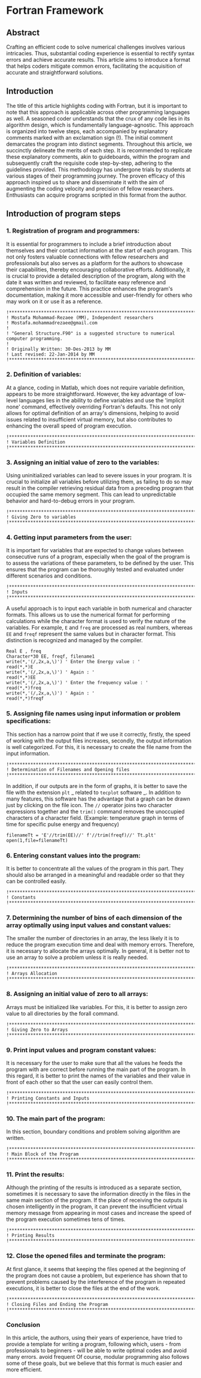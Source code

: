 # Fortran Framework

## Abstract
Crafting an efficient code to solve numerical challenges involves various intricacies. Thus, substantial coding experience is essential to rectify syntax errors and achieve accurate results. This article aims to introduce a format that helps coders mitigate common errors, facilitating the acquisition of accurate and straightforward solutions.

## Introduction
The title of this article highlights coding with Fortran, but it is important to note that this approach is applicable across other programming languages as well. A seasoned coder understands that the crux of any code lies in its algorithm design, which is fundamentally language-agnostic. This approach is organized into twelve steps, each accompanied by explanatory comments marked with an exclamation sign (!). The initial comment demarcates the program into distinct segments. Throughout this article, we succinctly delineate the merits of each step. It is recommended to replicate these explanatory comments, akin to guideboards, within the program and subsequently craft the requisite code step-by-step, adhering to the guidelines provided. This methodology has undergone trials by students at various stages of their programming journey. The proven efficacy of this approach inspired us to share and disseminate it with the aim of augmenting the coding velocity and precision of fellow researchers. Enthusiasts can acquire programs scripted in this format from the author.

## Introduction of program steps
### 1. Registration of program and programmers:
It is essential for programmers to include a brief introduction about themselves and their contact information at the start of each program. This not only fosters valuable connections with fellow researchers and professionals but also serves as a platform for the authors to showcase their capabilities, thereby encouraging collaborative efforts. Additionally, it is crucial to provide a detailed description of the program, along with the date it was written and reviewed, to facilitate easy reference and comprehension in the future. This practice enhances the program's documentation, making it more accessible and user-friendly for others who may work on it or use it as a reference.

```
!******************************************************************************************
! Mostafa Mohammad-Rezaee (MM), Independent researchers
! Mostafa.mohammadrezaee@gmail.com
!
! "General Structure.F90" is a suggested structure to numerical computer programming.
!
! Originally Written: 30-Des-2013 by MM
! Last revised: 22-Jan-2014 by MM
!******************************************************************************************
```

### 2. Definition of variables:
At a glance, coding in Matlab, which does not require variable definition, appears to be more straightforward. However, the key advantage of low-level languages lies in the ability to define variables and use the 'implicit none' command, effectively overriding Fortran's defaults. This not only allows for optimal definition of an array's dimensions, helping to avoid issues related to insufficient virtual memory, but also contributes to enhancing the overall speed of program execution.

```
!******************************************************************************************
! Variables Definition
!******************************************************************************************
```

### 3. Assigning an initial value of zero to the variables:
Using uninitialized variables can lead to severe issues in your program. It is crucial to initialize all variables before utilizing them, as failing to do so may result in the compiler retrieving residual data from a preceding program that occupied the same memory segment. This can lead to unpredictable behavior and hard-to-debug errors in your program.

```
!******************************************************************************************
! Giving Zero to variables
!******************************************************************************************
```

### 4. Getting input parameters from the user:
It is important for variables that are expected to change values between consecutive runs of a program, especially when the goal of the program is to assess the variations of these parameters, to be defined by the user. This ensures that the program can be thoroughly tested and evaluated under different scenarios and conditions.

```
!******************************************************************************************
! Inputs
!******************************************************************************************
```


A useful approach is to input each variable in both numerical and character formats. This allows us to use the numerical format for performing calculations while the character format is used to verify the nature of the variables. For example, `E` and `freq` are processed as real numbers, whereas `EE` and `freqf` represent the same values but in character format. This distinction is recognized and managed by the compiler.
```
Real E , freq
Character*30 EE, freqf, filename1
write(*,'(/,2x,a,\)') ' Enter the Energy value : '
read(*,*)E
write(*,'(/,2x,a,\)') ' Again : '
read(*,*)EE
write(*,'(/,2x,a,\)') ' Enter the frequency value : '
read(*,*)freq
write(*,'(/,2x,a,\)') ' Again : '
read(*,*)freqf
```

### 5. Assigning file names using input information or problem specifications:
This section has a narrow point that if we use it correctly, firstly, the speed of working with the output files increases, secondly, the output information is well categorized. For this, it is necessary to create the file name from the input information.

```
!******************************************************************************************
! Determination of Filenames and Opening files
!******************************************************************************************
```

In addition, if our outputs are in the form of graphs, it is better to save the file with the extension `plt` _ related to `tecplot` software _. In addition to many features, this software has the advantage that a graph can be drawn just by clicking on the file icon. The `//` operator joins two character expressions together and the `trim()` command removes the unoccupied characters of a character field. (Example: temperature graph in terms of time for specific pulse energy and frequency)

```
filenameTt = 'E'//trim(EE)//' f'//trim(freqf)//' Tt.plt'
open(1,file=filenameTt)
```

### 6. Entering constant values into the program:
It is better to concentrate all the values of the program in this part. They should also be arranged in a meaningful and readable order so that they can be controlled easily.

```
!******************************************************************************************
! Constants
!******************************************************************************************
```

### 7. Determining the number of bins of each dimension of the array optimally using input values and constant values:
The smaller the number of directories in an array, the less likely it is to reduce the program execution time and deal with memory errors. Therefore, it is necessary to allocate the arrays optimally. In general, it is better not to use an array to solve a problem unless it is really needed.

```
!******************************************************************************************
! Arrays Allocation
!******************************************************************************************
```

### 8. Assigning an initial value of zero to all arrays:
Arrays must be initialized like variables. For this, it is better to assign zero value to all directories by the forall command.

```
!******************************************************************************************
! Giving Zero to Arrays
!******************************************************************************************
```

### 9. Print input values and program constant values:
It is necessary for the user to make sure that all the values he feeds the program with are correct before running the main part of the program.
In this regard, it is better to print the names of the variables and their value in front of each other so that the user can easily control them.

```
!******************************************************************************************
! Printing Constants and Inputs
!******************************************************************************************
```

### 10. The main part of the program:
In this section, boundary conditions and problem solving algorithm are written.

```
!******************************************************************************************
! Main Block of the Program
!******************************************************************************************
```

### 11. Print the results:
Although the printing of the results is introduced as a separate section, sometimes it is necessary to save the information directly in the files in the same main section of the program. If the place of receiving the outputs is chosen intelligently in the program, it can prevent the insufficient virtual memory message from appearing in most cases and increase the speed of the program execution sometimes tens of times.

```
!******************************************************************************************
! Printing Results
!******************************************************************************************
```

### 12. Close the opened files and terminate the program:
At first glance, it seems that keeping the files opened at the beginning of the program does not cause a problem, but experience has shown that to prevent problems caused by the interference of the program in repeated executions, it is better to close the files at the end of the work.

```
!******************************************************************************************
! Closing Files and Ending the Program
!******************************************************************************************
```

### Conclusion
In this article, the authors, using their years of experience, have tried to provide a template for writing a program, following which, users - from professionals to beginners - will be able to write optimal codes and avoid many errors. avoid frequent Of course, modular programming also follows some of these goals, but we believe that this format is much easier and more efficient.
